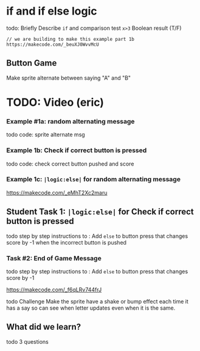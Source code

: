 # if and if else logic
 
todo: Briefly Describe `if` and comparison test `x>3` Boolean result (T/F)

`// we are building to make this example part 1b https://makecode.com/_beuXJ0WvvMcU`

## Button Game

Make sprite alternate between saying "A" and "B"

# TODO: Video (eric)

### Example #1a: random alternating message

 todo code: sprite alternate msg

### Example 1b: Check if correct button is pressed

todo code: check correct  button pushed and score

### Example 1c:  ``|logic:else|`` for random alternating message

https://makecode.com/_eMhT2Xc2maru

## Student Task 1: ``|logic:else|`` for Check if correct button is pressed

todo step by step instructions to : Add `else` to button press that changes score by -1 when the incorrect button is pushed

### Task #2: End of Game Message

todo step by step instructions to : Add `else` to button press that changes score by -1

https://makecode.com/_f6qLRv744frJ 

todo Challenge Make the sprite have a shake or bump effect each time it has a say so can see when letter updates even when it is the same.

## What did we learn?

todo 3 questions